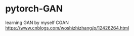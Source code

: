 # pytorch-GAN
learning GAN by myself
  CGAN
  https://www.cnblogs.com/woshizhizhang/p/12426264.html
